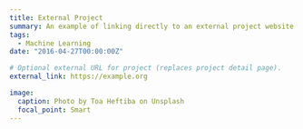 ```yaml
---
title: External Project
summary: An example of linking directly to an external project website using `external_link`.
tags:
  - Machine Learning
date: "2016-04-27T00:00:00Z"

# Optional external URL for project (replaces project detail page).
external_link: https://example.org

image:
  caption: Photo by Toa Heftiba on Unsplash
  focal_point: Smart
---
```


